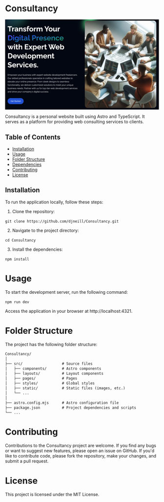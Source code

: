 # Consultancy
<img align="center" src="public/images/Screen.png" />

Consultancy is a personal website built using Astro and TypeScript. It serves as a platform for providing web consulting services to clients.

## Table of Contents

- [Installation](#installation)
- [Usage](#usage)
- [Folder Structure](#folder-structure)
- [Dependencies](#dependencies)
- [Contributing](#contributing)
- [License](#license)

## Installation

To run the application locally, follow these steps:

1. Clone the repository:

```git clone https://github.com/djneill/Consultancy.git```

2. Navigate to the project directory:

```cd Consultancy```

3. Install the dependencies:

```npm install```

# Usage
To start the development server, run the following command:

```npm run dev```

Access the application in your browser at http://localhost:4321.

# Folder Structure
The project has the following folder structure:
```
Consultancy/
│
├── src/                  # Source files
│   ├── components/       # Astro components
│   ├── layouts/          # Layout components
│   ├── pages/            # Pages
│   ├── styles/           # Global styles
│   ├── static/           # Static files (images, etc.)
│   └── ...
│
├── astro.config.mjs      # Astro configuration file
├── package.json          # Project dependencies and scripts
└── ...
```

# Contributing
Contributions to the Consultancy project are welcome. If you find any bugs or want to suggest new features, please open an issue on GitHub. If you'd like to contribute code, please fork the repository, make your changes, and submit a pull request.

# License
This project is licensed under the MIT License.